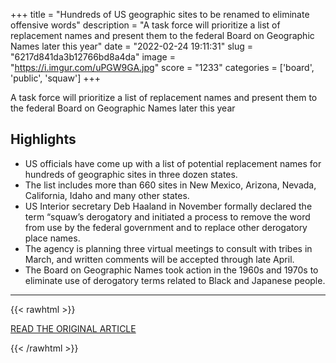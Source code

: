 +++
title = "Hundreds of US geographic sites to be renamed to eliminate offensive words"
description = "A task force will prioritize a list of replacement names and present them to the federal Board on Geographic Names later this year"
date = "2022-02-24 19:11:31"
slug = "6217d841da3b12766bd8a4da"
image = "https://i.imgur.com/uPGW9GA.jpg"
score = "1233"
categories = ['board', 'public', 'squaw']
+++

A task force will prioritize a list of replacement names and present them to the federal Board on Geographic Names later this year

## Highlights

- US officials have come up with a list of potential replacement names for hundreds of geographic sites in three dozen states.
- The list includes more than 660 sites in New Mexico, Arizona, Nevada, California, Idaho and many other states.
- US Interior secretary Deb Haaland in November formally declared the term “squaw’s derogatory and initiated a process to remove the word from use by the federal government and to replace other derogatory place names.
- The agency is planning three virtual meetings to consult with tribes in March, and written comments will be accepted through late April.
- The Board on Geographic Names took action in the 1960s and 1970s to eliminate use of derogatory terms related to Black and Japanese people.

---

{{< rawhtml >}}
  <p class="article-category">
    <a target="_blank" href="https://www.theguardian.com/us-news/2022/feb/22/us-gegraphic-sites-renamed-remove-offensive-words">READ THE ORIGINAL ARTICLE</a>
  </p>
{{< /rawhtml >}}
